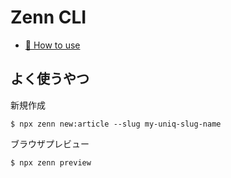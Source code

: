 # Zenn CLI

* [📘 How to use](https://zenn.dev/zenn/articles/zenn-cli-guide)

## よく使うやつ

新規作成
```
$ npx zenn new:article --slug my-uniq-slug-name
```

ブラウザプレビュー
```
$ npx zenn preview
```
